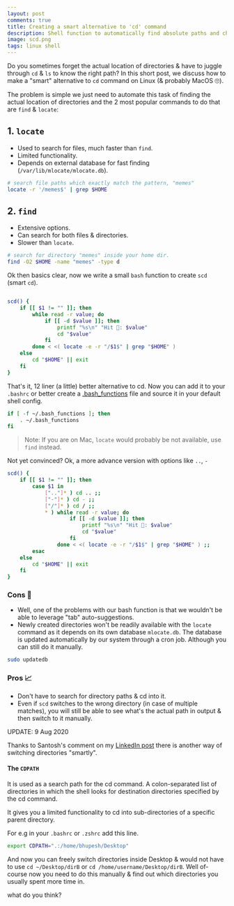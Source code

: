 ```yaml
---
layout: post
comments: true
title: Creating a smart alternative to 'cd' command
description: Shell function to automatically find absolute paths and change directories
image: scd.png
tags: linux shell
---
```


Do you sometimes forget the actual location of directories & have to juggle through `cd` & `ls` to know the right path?
In this short post, we discuss how to make a "smart" alternative to `cd` command on Linux (& probably MacOS 🙄).

The problem is simple we just need to automate this task of finding the actual location of directories and the 2 most popular commands to do that are `find` & `locate`:

## 1. `locate`

- Used to search for files, much faster than `find`.
- Limited functionality.
- Depends on external database for fast finding (`/var/lib/mlocate/mlocate.db`).
```bash
# search file paths which exactly match the pattern, "memes"
locate -r '/memes$' | grep $HOME
```

## 2. `find`

- Extensive options.
- Can search for both files & directories.
- Slower than `locate`.
```bash
# search for directory "memes" inside your home dir.
find -O2 $HOME -name "memes" -type d
```

Ok then basics clear, now we write a small `bash` function to create `scd` (smart `cd`).

```bash

scd() {
    if [[ $1 != "" ]]; then
        while read -r value; do
            if [[ -d $value ]]; then
                printf "%s\n" "Hit 🎯: $value"
                cd "$value"
            fi
        done < <( locate -e -r "/$1$" | grep "$HOME" )
    else
        cd "$HOME" || exit
    fi
}

```

That's it, 12 liner (a little) better alternative to cd.
Now you can add it to your `.bashrc` or better create a <a href="https://github.com/Bhupesh-V/.Varshney/blob/master/.bash_functions"><span class="mark">.bash_functions</span></a> file and source it in your default shell config.

```bash
if [ -f ~/.bash_functions ]; then
    . ~/.bash_functions
fi
```

> Note: If you are on Mac, `locate` would probably be not available, use `find` instead.

Not yet convinced?
Ok, a more advance version with options like `..`, `-`

```bash
scd() {
    if [[ $1 != "" ]]; then
        case $1 in
            [".."]* ) cd .. ;;
            ["-"]* ) cd - ;;
            ["/"]* ) cd / ;;
            * ) while read -r value; do
                    if [[ -d $value ]]; then
                        printf "%s\n" "Hit 🎯: $value"
                        cd "$value"
                    fi
                done < <( locate -e -r "/$1$" | grep "$HOME" ) ;;
        esac
    else
        cd "$HOME" || exit
    fi
}
```

### Cons 😤

- Well, one of the problems with our bash function is that we wouldn't be able to leverage "tab" auto-suggestions.
- Newly created directories won't be readily available with the `locate` command as it depends on its own database `mlocate.db`. The database is updated automatically by our system through a cron job. Although you can still do it manually.
```bash
sudo updatedb
```

### Pros 📈

- Don't have to search for directory paths & cd into it.
- Even if `scd` switches to the wrong directory (in case of multiple matches), you will still be able to see what's the actual path in output & then switch to it manually.

<span class="mark">UPDATE: 9 Aug 2020</span>

Thanks to Santosh's comment on my [LinkedIn post](https://www.linkedin.com/feed/update/urn:li:activity:6696322663343910912/) there is another way of switching directories "smartly".

#### The `CDPATH`

It is used as a search path for the cd command. A colon-separated list of directories in which the shell looks for destination directories specified by the cd command.

It gives you a limited functionality to cd into sub-directories of a specific parent directory.

For e.g in your `.bashrc` or `.zshrc` add this line.

```bash
export CDPATH=".:/home/bhupesh/Desktop"
```

And now you can freely switch directories inside Desktop & would not have to use `cd ~/Desktop/dirB` or `cd /home/username/Desktop/dirB`.
Well of-course now you need to do this manually & find out which directories you usually spent more time in.


what do you think?
